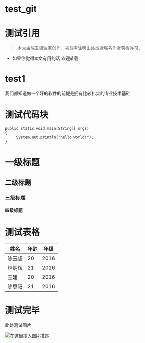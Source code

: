 # test_git
# 测试引用
> 本文由陈玉超独家创作，转载需注明出处或者联系作者获得许可。
* 如果你觉得本文有用的话 欢迎转载

# test1
我们都知道做一个好的软件的前提是拥有比较扎实的专业技术基础

# 测试代码块
```
public static void main(String[] srgs)
{
     System.out.println("hello world!");
}
```

# 一级标题
## 二级标题
### 三级标题
#### 四级标题

# 测试表格

| 姓名 | 年龄 | 年级 |
|-----|-----|-----|
| 陈玉超 | 20 | 2016 |
| 林炳辉 | 21 | 2016 |
| 王建 | 20 | 2016 |
| 陈思阳 | 21 | 2016 |

# 测试完毕 

此处测试图片

![在这里插入图片描述](https://img-blog.csdnimg.cn/20190320101512345.png?x-oss-process=image/watermark,type_ZmFuZ3poZW5naGVpdGk,shadow_10,text_aHR0cHM6Ly9ibG9nLmNzZG4ubmV0L3FpbmdmZW5nbG9zZXI=,size_16,color_FFFFFF,t_70)
